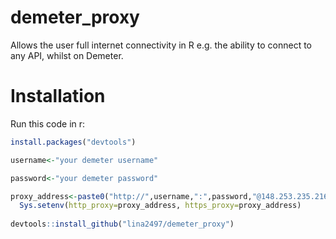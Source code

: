 # demeter_proxy
Allows the user full internet connectivity in R e.g. the ability to connect to any API, whilst on Demeter.

# Installation

Run this code in r:


```r
install.packages("devtools")

username<-"your demeter username"

password<-"your demeter password"

proxy_address<-paste0("http://",username,":",password,"@148.253.235.216:80")
  Sys.setenv(http_proxy=proxy_address, https_proxy=proxy_address)
  
devtools::install_github("lina2497/demeter_proxy")
```
